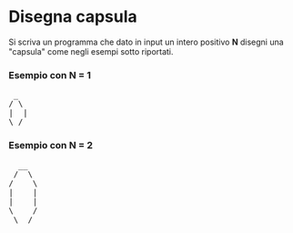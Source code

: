 # Disegna capsula

Si scriva un programma che dato in input un intero positivo **N** disegni una "capsula" come negli esempi sotto riportati.

### Esempio con N = 1
<pre>
 _
/ \
|  |
\_/
</pre>

### Esempio con N = 2
<pre>
  __
 /  \
/    \
|    |
|    |
\    /
 \__/
</pre>
